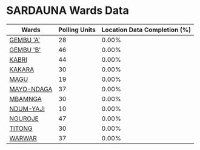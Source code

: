 
# SARDAUNA Wards Data

| Wards | Polling Units | Location Data Completion (%) |
| ---- | ----- | ------- |
| [GEMBU 'A'](./wards/19259-gembu-'a') | 28 | 0.00% |
| [GEMBU 'B'](./wards/19260-gembu-'b') | 46 | 0.00% |
| [KABRI](./wards/19261-kabri) | 44 | 0.00% |
| [KAKARA](./wards/19262-kakara) | 30 | 0.00% |
| [MAGU](./wards/19263-magu) | 19 | 0.00% |
| [MAYO-NDAGA](./wards/19264-mayo-ndaga) | 37 | 0.00% |
| [MBAMNGA](./wards/19265-mbamnga) | 30 | 0.00% |
| [NDUM-YAJI](./wards/19266-ndum-yaji) | 10 | 0.00% |
| [NGUROJE](./wards/19267-nguroje) | 47 | 0.00% |
| [TITONG](./wards/19268-titong) | 30 | 0.00% |
| [WARWAR](./wards/19269-warwar) | 37 | 0.00% |




